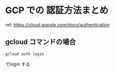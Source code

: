 # GCP での 認証方法まとめ

ref: https://cloud.google.com/docs/authentication

## gcloud コマンドの場合
```
gcloud auth login
```
でlogin する
<!--stackedit_data:
eyJoaXN0b3J5IjpbLTExMjI1OTg4MjQsLTU5MDM0NTEyNl19
-->